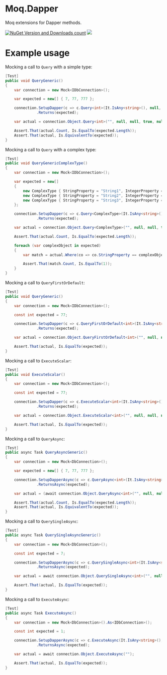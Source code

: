 # Moq.Dapper
Moq extensions for Dapper methods.

[![NuGet Version and Downloads count](https://buildstats.info/nuget/Moq.Dapper)](https://www.nuget.org/packages/Moq.Dapper)
[![](https://dev.azure.com/unosd/Moq.Dapper/_apis/build/status/Publish%20to%20NuGet)]()

# Example usage

Mocking a call to `Query` with a simple type:

```csharp
[Test]
public void QueryGeneric()
{
    var connection = new Mock<IDbConnection>();

    var expected = new[] { 7, 77, 777 };

    connection.SetupDapper(c => c.Query<int>(It.IsAny<string>(), null, null, true, null, null))
              .Returns(expected);

    var actual = connection.Object.Query<int>("", null, null, true, null, null).ToList();

    Assert.That(actual.Count, Is.EqualTo(expected.Length));
    Assert.That(actual, Is.EquivalentTo(expected));
}
```

Mocking a call to `Query` with a complex type:

```csharp
[Test]
public void QueryGenericComplexType()
{
    var connection = new Mock<IDbConnection>();

    var expected = new[]
    {
        new ComplexType { StringProperty = "String1", IntegerProperty = 7 },
        new ComplexType { StringProperty = "String2", IntegerProperty = 77 },
        new ComplexType { StringProperty = "String3", IntegerProperty = 777 }
    };

    connection.SetupDapper(c => c.Query<ComplexType>(It.IsAny<string>(), null, null, true, null, null))
              .Returns(expected);

    var actual = connection.Object.Query<ComplexType>("", null, null, true, null, null).ToList();

    Assert.That(actual.Count, Is.EqualTo(expected.Length));

    foreach (var complexObject in expected)
    {
        var match = actual.Where(co => co.StringProperty == complexObject.StringProperty && co.IntegerProperty == complexObject.IntegerProperty);

        Assert.That(match.Count, Is.EqualTo(1));
    }
}
```

Mocking a call to `QueryFirstOrDefault`:

```csharp
[Test]
public void QueryGeneric()
{
    var connection = new Mock<IDbConnection>();

    const int expected = 77;

    connection.SetupDapper(c => c.QueryFirstOrDefault<int>(It.IsAny<string>(), null, null, true, null, null))
              .Returns(expected);

    var actual = connection.Object.QueryFirstOrDefault<int>("", null, null, true, null, null);

    Assert.That(actual, Is.EqualTo(expected));
}
```

Mocking a call to `ExecuteScalar`:

```csharp
[Test]
public void ExecuteScalar()
{
    var connection = new Mock<IDbConnection>();

    const int expected = 77;

    connection.SetupDapper(c => c.ExecuteScalar<int>(It.IsAny<string>(), null, null, null, null))
              .Returns(expected);

    var actual = connection.Object.ExecuteScalar<int>("", null, null, null);

    Assert.That(actual, Is.EqualTo(expected));
}
```

Mocking a call to `QueryAsync`:

```csharp
[Test]
public async Task QueryAsyncGeneric()
{
    var connection = new Mock<DbConnection>();

    var expected = new[] { 7, 77, 777 };

    connection.SetupDapperAsync(c => c.QueryAsync<int>(It.IsAny<string>(), null, null, null, null))
              .ReturnsAsync(expected);

    var actual = (await connection.Object.QueryAsync<int>("", null, null, true, null, null)).ToList();

    Assert.That(actual.Count, Is.EqualTo(expected.Length));
    Assert.That(actual, Is.EquivalentTo(expected));
}
```

Mocking a call to `QuerySingleAsync`:

```csharp
[Test]
public async Task QuerySingleAsyncGeneric()
{
    var connection = new Mock<DbConnection>();

    const int expected = 7;

    connection.SetupDapperAsync(c => c.QuerySingleAsync<int>(It.IsAny<string>(), null, null, null, null))
              .ReturnsAsync(expected);

    var actual = await connection.Object.QuerySingleAsync<int>("", null, null, true, null, null);

    Assert.That(actual, Is.EqualTo(expected));
}
```

Mocking a call to `ExecuteAsync`:

```csharp
[Test]
public async Task ExecuteAsync()
{
    var connection = new Mock<DbConnection>().As<IDbConnection>();

    const int expected = 1;

    connection.SetupDapperAsync(c => c.ExecuteAsync(It.IsAny<string>(), null, null, null, null))
              .ReturnsAsync(expected);

    var actual = await connection.Object.ExecuteAsync("");

    Assert.That(actual, Is.EqualTo(expected));
}
```
